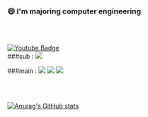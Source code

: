 ### 😄 I'm majoring computer engineering 
</br>
</br>

[![Youtube Badge](https://img.shields.io/badge/Youtube-ff0000?style=flat-square&logo=youtube&link=https://www.youtube.com/c/kyleschool)](https://www.youtube.com/c/kyleschool)
</br>
###sub : <a href="https://github.com/chopinballadeno4" target="_blank"><img src="https://img.shields.io/badge/C-FF4F64?style=flat-square&logo=C&logoColor=white"/></a>

###main :
<a href="https://github.com/chopinballadeno4" target="_blank"><img src="https://img.shields.io/badge/Java-FF3E00?style=flat-square&logo=Java&logoColor=white"/></a>
<a href="https://github.com/chopinballadeno4" target="_blank"><img src="https://img.shields.io/badge/Python-43B02A?style=flat-square&logo=Python&logoColor=white"/></a> 
<a href="https://github.com/chopinballadeno4" target="_blank"><img src="https://img.shields.io/badge/C++-00599C?style=flat-square&logo=c%2B%2B&logoColor=white"/></a> 


</br>
</br>


[![Anurag's GitHub stats](https://github-readme-stats.vercel.app/api?username=chopinballadeno4)](https://github.com/anuraghazra/github-readme-stats)


<!--
**chopinballadeno4/chopinballadeno4** is a ✨ _special_ ✨ repository because its `README.md` (this file) appears on your GitHub profile.

Here are some ideas to get you started:

- 🔭 I’m currently working on ...
- 🌱 I’m currently learning ...
- 👯 I’m looking to collaborate on ...
- 🤔 I’m looking for help with ...
- 💬 Ask me about ...
- 📫 How to reach me: ...
- 😄 Pronouns: ...
- ⚡ Fun fact: ...
-->
